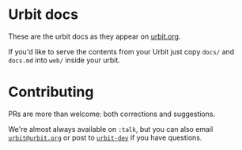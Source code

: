 Urbit docs
==========

These are the urbit docs as they appear on [urbit.org](urbit.org/docs).  

If you'd like to serve the contents from your Urbit just copy `docs/` and `docs.md` into `web/` inside your urbit. 


Contributing
============

PRs are more than welcome: both corrections and suggestions.  

We're almost always available on `:talk`, but you can also email [`urbit@urbit.org`](mailto:urbit@urbit.org) or post to [`urbit-dev`](https://groups.google.com/forum/#!forum/urbit-dev) if you have questions.

